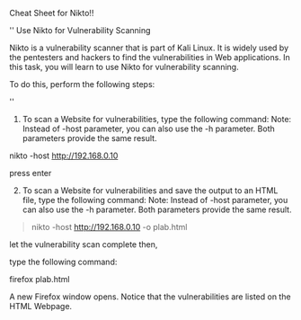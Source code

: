 Cheat Sheet for Nikto!!


''
Use Nikto for Vulnerability Scanning

Nikto is a vulnerability scanner that is part of Kali Linux. It is widely used by the pentesters and hackers to find the vulnerabilities in Web applications. In this task, you will learn to use Nikto for vulnerability scanning.

To do this, perform the following steps:

''

1. To scan a Website for vulnerabilities, type the following command:
Note: Instead of -host parameter, you can also use the -h parameter. Both parameters provide the same result.

nikto -host http://192.168.0.10

press enter

2.  To scan a Website for vulnerabilities and save the output to an HTML file, type the following command:
Note: Instead of -host parameter, you can also use the -h parameter. Both parameters provide the same result.

> nikto -host http://192.168.0.10 -o plab.html

 let the vulnerability scan complete then,

 type the following command:

firefox plab.html

A new Firefox window opens. Notice that the vulnerabilities are listed on the HTML Webpage.































